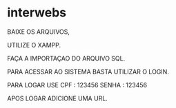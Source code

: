 # interwebs

BAIXE OS ARQUIVOS,

UTILIZE O XAMPP.

FAÇA A IMPORTAÇAO DO ARQUIVO SQL.

PARA ACESSAR AO SISTEMA BASTA UTILIZAR O LOGIN.

PARA LOGAR USE
CPF : 123456
SENHA : 123456

APOS LOGAR ADICIONE UMA URL.
